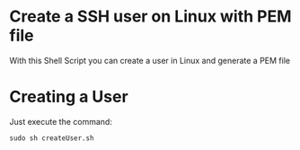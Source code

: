 # Create a SSH user on Linux with PEM file
With this Shell Script you can create a user in Linux and generate a PEM file

# Creating a User
Just execute the command:

```sudo sh createUser.sh```
